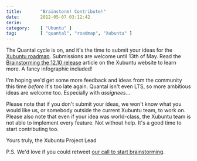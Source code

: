 ```yaml
---
title:       "Brainstorm! Contribute!"
date:        2012-05-07 03:12:42
serie:       
category:    [ "Ubuntu" ]
tag:         [ "quantal", "roadmap", "Xubuntu" ]
---
```


The Quantal cycle is on, and it's the time to submit your ideas for the [Xubuntu roadmap](https://wiki.ubuntu.com/Xubuntu/Roadmap/Goals/Quantal). Submissions are welcome until 13th of May. Read the [Brainstorming the 12.10 release](http://xubuntu.org/news/brainstorming-the-12-10-release/) article on the Xubuntu website to learn more. A fancy infographic included!

I'm hoping we'd get some more feedback and ideas from the community this time *before* it's too late again. Quantal isn't even LTS, so more ambitious ideas are welcome too. Especially with *assignees*...

Please note that if you don't submit your ideas, we won't know what you would like us, or somebody outside the current Xubuntu team, to work on. Please also note that even if your idea was world-class, the Xubuntu team is not able to implement every feature. Not without help. It's a good time to start contributing too.

Yours truly, the Xubuntu Project Lead

P.S. We'd love if you could retweet [our call to start brainstorming](https://twitter.com/#!/XubuntuLinux/status/199282305766920192).
